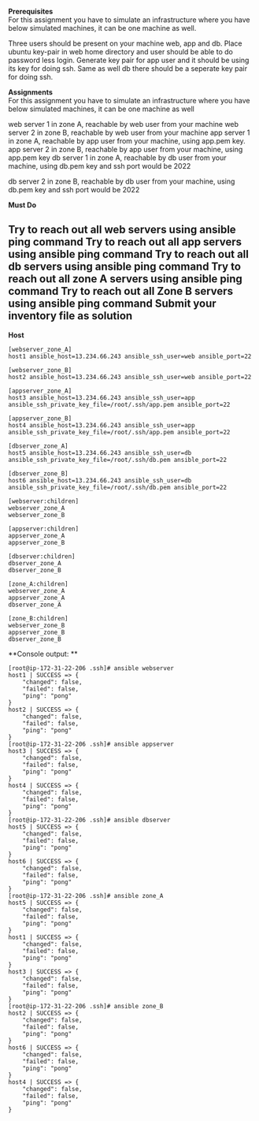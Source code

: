 **Prerequisites**  
For this assignment you have to simulate an infrastructure where you have below simulated machines, it can be one machine as well.

Three users should be present on your machine web, app and db.
Place ubuntu key-pair in web home directory and user should be able to do password less login.
Generate key pair for app user and it should be using its key for doing ssh.
Same as well db there should be a seperate key pair for doing ssh.


**Assignments**  
For this assignment you have to simulate an infrastructure where you have below simulated machines, it can be one machine as well

web server 1 in zone A, reachable by web user from your machine
web server 2 in zone B, reachable by web user from your machine
app server 1 in zone A, reachable by app user from your machine, using app.pem key.
app server 2 in zone B, reachable by app user from your machine, using app.pem key
db server 1 in zone A, reachable by db user from your machine, using db.pem key and ssh port would be 2022

db server 2 in zone B, reachable by db user from your machine, using db.pem key and ssh port would be 2022



**Must Do**  

Try to reach out all web servers using ansible ping command
Try to reach out all app servers using ansible ping command
Try to reach out all db servers using ansible ping command
Try to reach out all zone A servers using ansible ping command
Try to reach out all Zone B servers using ansible ping command
Submit your inventory file as solution  
---------------------------------------------------------------------------------------------------------------------------------  
**Host**  
```
[webserver_zone_A]
host1 ansible_host=13.234.66.243 ansible_ssh_user=web ansible_port=22

[webserver_zone_B]
host2 ansible_host=13.234.66.243 ansible_ssh_user=web ansible_port=22

[appserver_zone_A]
host3 ansible_host=13.234.66.243 ansible_ssh_user=app ansible_ssh_private_key_file=/root/.ssh/app.pem ansible_port=22

[appserver_zone_B]
host4 ansible_host=13.234.66.243 ansible_ssh_user=app ansible_ssh_private_key_file=/root/.ssh/app.pem ansible_port=22

[dbserver_zone_A]
host5 ansible_host=13.234.66.243 ansible_ssh_user=db ansible_ssh_private_key_file=/root/.ssh/db.pem ansible_port=22

[dbserver_zone_B]
host6 ansible_host=13.234.66.243 ansible_ssh_user=db ansible_ssh_private_key_file=/root/.ssh/db.pem ansible_port=22

[webserver:children]
webserver_zone_A
webserver_zone_B

[appserver:children]
appserver_zone_A
appserver_zone_B

[dbserver:children]
dbserver_zone_A
dbserver_zone_B

[zone_A:children]
webserver_zone_A
appserver_zone_A
dbserver_zone_A

[zone_B:children]
webserver_zone_B
appserver_zone_B
dbserver_zone_B
```



**Console output: **   

```
[root@ip-172-31-22-206 .ssh]# ansible webserver
host1 | SUCCESS => {
    "changed": false,
    "failed": false,
    "ping": "pong"
}
host2 | SUCCESS => {
    "changed": false,
    "failed": false,
    "ping": "pong"
}
[root@ip-172-31-22-206 .ssh]# ansible appserver
host3 | SUCCESS => {
    "changed": false,
    "failed": false,
    "ping": "pong"
}
host4 | SUCCESS => {
    "changed": false,
    "failed": false,
    "ping": "pong"
}
[root@ip-172-31-22-206 .ssh]# ansible dbserver
host5 | SUCCESS => {
    "changed": false,
    "failed": false,
    "ping": "pong"
}
host6 | SUCCESS => {
    "changed": false,
    "failed": false,
    "ping": "pong"
}
[root@ip-172-31-22-206 .ssh]# ansible zone_A
host5 | SUCCESS => {
    "changed": false,
    "failed": false,
    "ping": "pong"
}
host1 | SUCCESS => {
    "changed": false,
    "failed": false,
    "ping": "pong"
}
host3 | SUCCESS => {
    "changed": false,
    "failed": false,
    "ping": "pong"
}
[root@ip-172-31-22-206 .ssh]# ansible zone_B
host2 | SUCCESS => {
    "changed": false,
    "failed": false,
    "ping": "pong"
}
host6 | SUCCESS => {
    "changed": false,
    "failed": false,
    "ping": "pong"
}
host4 | SUCCESS => {
    "changed": false,
    "failed": false,
    "ping": "pong"
}
```
